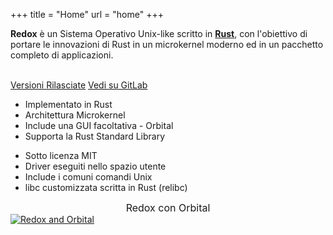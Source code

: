 +++
title = "Home"
url = "home"
+++
<div class="row install-row">
  <div class="col-md-8">
    <p class="pitch">
      <b>Redox</b> è un Sistema Operativo Unix-like scritto in <a style="color: inherit;" href="https://www.rust-lang.org/"><b>Rust</b></a>,
      con l'obiettivo di portare le innovazioni di Rust in un microkernel moderno ed in un pacchetto completo di applicazioni.
    </p>
  </div>
  <div class="col-md-4 install-box">
    <br/>
    <a class="btn btn-primary" href="https://gitlab.redox-os.org/redox-os/redox/tags">Versioni Rilasciate</a>
    <a class="btn btn-default" href="https://gitlab.redox-os.org/redox-os/redox/">Vedi su GitLab</a>
  </div>
</div>
<div class="row features">
  <div class="col-md-6">
    <ul class="laundry-list" style="margin-bottom: 0px;">
      <li>Implementato in Rust</li>
      <li>Architettura Microkernel</li>
      <li>Include una GUI facoltativa - Orbital</li>
      <li>Supporta la Rust Standard Library</li>
    </ul>
  </div>
  <div class="col-md-6">
    <ul class="laundry-list">
      <li>Sotto licenza MIT</li>
      <li>Driver eseguiti nello spazio utente</li>
      <li>Include i comuni comandi Unix</li>
      <li>libc customizzata scritta in Rust (relibc)</li>
    </ul>
  </div>
</div>
<div class="row features">
  <div class="col-sm-12">
    <div style="font-size: 16px; text-align: center;">
      Redox con Orbital
    </div>
    <a href="/img/redox-orbital/large.png">
      <picture>
        <source media="(min-width: 640px)" srcset="/img/redox-orbital/large.webp" type="image/webp">
        <source media="(min-width: 320px)" srcset="/img/redox-orbital/medium.webp" type="image/webp">
        <source srcset="/img/redox-orbital/small.webp" type="image/webp">
        <source media="(min-width: 640px)" srcset="/img/redox-orbital/large.png" type="image/png">
        <source media="(min-width: 320px)" srcset="/img/redox-orbital/medium.png" type="image/png">
        <source srcset="/img/redox-orbital/small.png" type="image/png">
        <img src="/img/redox-orbital/large.png" class="img-responsive" alt="Redox and Orbital">
      </picture>
    </a>
  </div>
</div>
